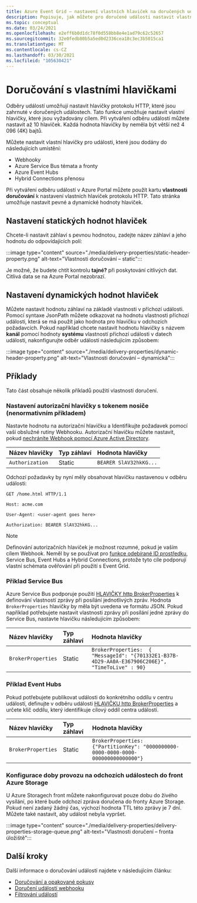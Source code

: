 ```yaml
---
title: Azure Event Grid – nastavení vlastních hlaviček na doručených událostech
description: Popisuje, jak můžete pro doručené události nastavit vlastní záhlaví (nebo vlastnosti doručení).
ms.topic: conceptual
ms.date: 03/24/2021
ms.openlocfilehash: e2eff6b0d1dc78f0d558bb8e4e1ad79c62c52657
ms.sourcegitcommit: 32e0fedb80b5a5ed0d2336cea18c3ec3b5015ca1
ms.translationtype: MT
ms.contentlocale: cs-CZ
ms.lasthandoff: 03/30/2021
ms.locfileid: "105630421"
---
```

# <a name="delivery-with-custom-headers"></a>Doručování s vlastními hlavičkami
Odběry událostí umožňují nastavit hlavičky protokolu HTTP, které jsou zahrnuté v doručených událostech. Tato funkce umožňuje nastavit vlastní hlavičky, které jsou vyžadovány cílem. Při vytváření odběru událostí můžete nastavit až 10 hlaviček. Každá hodnota hlavičky by neměla být větší než 4 096 (4K) bajtů.

Můžete nastavit vlastní hlavičky pro události, které jsou dodány do následujících umístění:

- Webhooky
- Azure Service Bus témata a fronty
- Azure Event Hubs
- Hybrid Connections přenosu

Při vytváření odběru událostí v Azure Portal můžete použít kartu **vlastnosti doručování** k nastavení vlastních hlaviček protokolu HTTP. Tato stránka umožňuje nastavit pevné a dynamické hodnoty hlaviček.

## <a name="setting-static-header-values"></a>Nastavení statických hodnot hlaviček
Chcete-li nastavit záhlaví s pevnou hodnotou, zadejte název záhlaví a jeho hodnotu do odpovídajících polí:

:::image type="content" source="./media/delivery-properties/static-header-property.png" alt-text="Vlastnosti doručování – static":::

Je možné, že budete chtít kontrolu **tajné?** při poskytování citlivých dat. Citlivá data se na Azure Portal nezobrazí. 

## <a name="setting-dynamic-header-values"></a>Nastavení dynamických hodnot hlaviček
Můžete nastavit hodnotu záhlaví na základě vlastnosti v příchozí události. Pomocí syntaxe JsonPath můžete odkazovat na hodnotu vlastnosti příchozí události, která se má použít jako hodnota pro hlavičku v odchozích požadavcích. Pokud například chcete nastavit hodnotu hlavičky s názvem **kanál** pomocí hodnoty **systému** vlastností příchozí události v datech události, nakonfigurujte odběr událostí následujícím způsobem:

:::image type="content" source="./media/delivery-properties/dynamic-header-property.png" alt-text="Vlastnosti doručování – dynamická":::

## <a name="examples"></a>Příklady
Tato část obsahuje několik příkladů použití vlastností doručení.

### <a name="setting-the-authorization-header-with-a-bearer-token-non-normative-example"></a>Nastavení autorizační hlavičky s tokenem nosiče (nenormativním příkladem)

Nastavte hodnotu na autorizační hlavičku a Identifikujte požadavek pomocí vaší obslužné rutiny Webhooku. Autorizační hlavičku můžete nastavit, pokud [nechráníte Webhook pomocí Azure Active Directory](secure-webhook-delivery.md).

| Název hlavičky   | Typ záhlaví | Hodnota hlavičky |
| :--           | :--         | :--            |
|`Authorization` | Static | `BEARER SlAV32hkKG...`|

Odchozí požadavky by nyní měly obsahovat hlavičku nastavenou v odběru události:

```console
GET /home.html HTTP/1.1

Host: acme.com

User-Agent: <user-agent goes here>

Authorization: BEARER SlAV32hkKG...
```

> [!NOTE]
> Definování autorizačních hlaviček je možnost rozumné, pokud je vaším cílem Webhook. Neměl by se používat pro [funkce odebírané ID prostředku](/rest/api/eventgrid/eventsubscriptions/createorupdate#azurefunctioneventsubscriptiondestination), Service Bus, Event Hubs a Hybrid Connections, protože tyto cíle podporují vlastní schémata ověřování při použití s Event Grid.

### <a name="service-bus-example"></a>Příklad Service Bus
Azure Service Bus podporuje použití [HLAVIČKY http BrokerProperties](/rest/api/servicebus/message-headers-and-properties#message-headers) k definování vlastností zprávy při posílání jednotlivých zpráv. Hodnota `BrokerProperties` hlavičky by měla být uvedena ve formátu JSON. Pokud například potřebujete nastavit vlastnosti zprávy při posílání jedné zprávy do Service Bus, nastavte hlavičku následujícím způsobem:

| Název hlavičky | Typ záhlaví | Hodnota hlavičky |
| :-- | :-- | :-- |
|`BrokerProperties` | Static     | `BrokerProperties:  { "MessageId": "{701332E1-B37B-4D29-AA0A-E367906C206E}", "TimeToLive" : 90}` |


### <a name="event-hubs-example"></a>Příklad Event Hubs

Pokud potřebujete publikovat události do konkrétního oddílu v centru událostí, definujte v odběru události [HLAVIČKU http BrokerProperties](/rest/api/eventhub/event-hubs-runtime-rest#common-headers) a určete klíč oddílu, který identifikuje cílový oddíl centra událostí.

| Název hlavičky | Typ záhlaví | Hodnota hlavičky                                  |
| :-- | :-- | :-- |
|`BrokerProperties` | Static | `BrokerProperties: {"PartitionKey": "0000000000-0000-0000-0000-000000000000000"}`  |


### <a name="configure-time-to-live-on-outgoing-events-to-azure-storage-queues"></a>Konfigurace doby provozu na odchozích událostech do front Azure Storage
U Azure Storagech front můžete nakonfigurovat pouze dobu do živého vysílání, po které bude odchozí zpráva doručena do fronty Azure Storage. Pokud není zadaný žádný čas, výchozí hodnota TTL této zprávy je 7 dní. Můžete také nastavit, aby událost nebyla vypršet.

:::image type="content" source="./media/delivery-properties/delivery-properties-storage-queue.png" alt-text="Vlastnosti doručení – fronta úložiště":::

## <a name="next-steps"></a>Další kroky
Další informace o doručování událostí najdete v následujícím článku:

- [Doručování a opakované pokusy](delivery-and-retry.md)
- [Doručení událostí webhooku](webhook-event-delivery.md)
- [Filtrování událostí](event-filtering.md)
